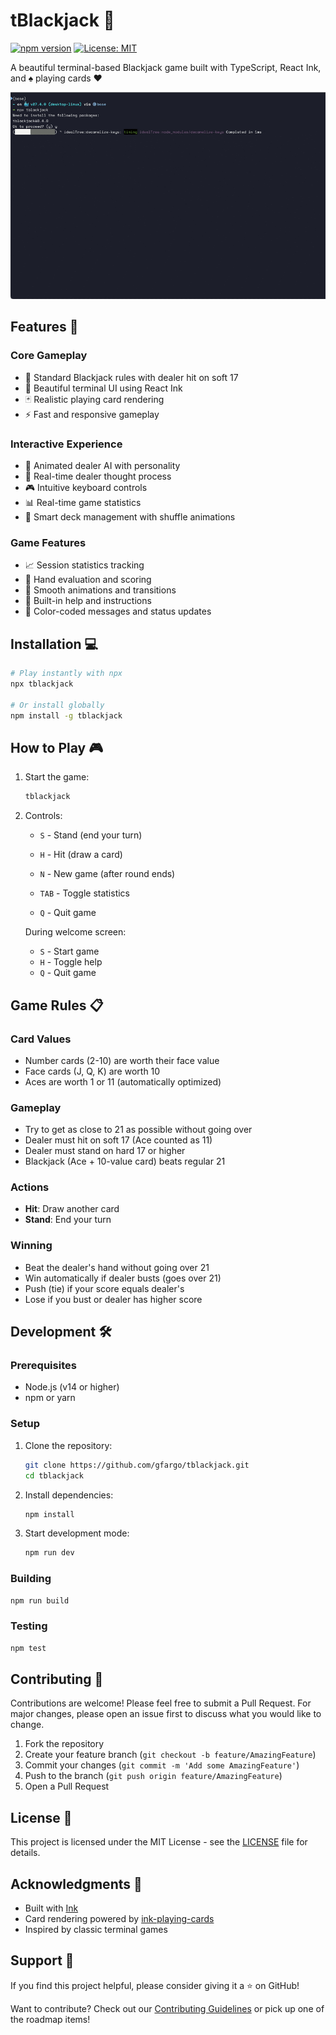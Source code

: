# tBlackjack 🎲

[![npm version](https://badge.fury.io/js/tblackjack.svg)](https://badge.fury.io/js/tblackjack)
[![License: MIT](https://img.shields.io/badge/License-MIT-yellow.svg)](https://opensource.org/licenses/MIT)

A beautiful terminal-based Blackjack game built with TypeScript, React Ink, and ♠️ playing cards ♥️

![tBlackjack Demo](https://raw.githubusercontent.com/gfargo/tblackjack/main/assets/demo.gif)

## Features 🎯

### Core Gameplay

- 🎲 Standard Blackjack rules with dealer hit on soft 17
- 🎨 Beautiful terminal UI using React Ink
- 🃏 Realistic playing card rendering
- ⚡️ Fast and responsive gameplay

### Interactive Experience

- 🤖 Animated dealer AI with personality
- 💭 Real-time dealer thought process
- 🎮 Intuitive keyboard controls
- 📊 Real-time game statistics
- 🔄 Smart deck management with shuffle animations

### Game Features

- 📈 Session statistics tracking
- 🎯 Hand evaluation and scoring
- 💫 Smooth animations and transitions
- 📖 Built-in help and instructions
- 🎨 Color-coded messages and status updates

## Installation 💻

```bash
# Play instantly with npx
npx tblackjack

# Or install globally
npm install -g tblackjack
```

## How to Play 🎮

1. Start the game:

   ```bash
   tblackjack
   ```

2. Controls:
   - `S` - Stand (end your turn)
   - `H` - Hit (draw a card)

   - `N` - New game (after round ends)
   - `TAB` - Toggle statistics
   - `Q` - Quit game

   During welcome screen:
   - `S` - Start game
   - `H` - Toggle help
   - `Q` - Quit game

## Game Rules 📋

### Card Values

- Number cards (2-10) are worth their face value
- Face cards (J, Q, K) are worth 10
- Aces are worth 1 or 11 (automatically optimized)

### Gameplay

- Try to get as close to 21 as possible without going over
- Dealer must hit on soft 17 (Ace counted as 11)
- Dealer must stand on hard 17 or higher
- Blackjack (Ace + 10-value card) beats regular 21

### Actions

- **Hit**: Draw another card
- **Stand**: End your turn

### Winning

- Beat the dealer's hand without going over 21
- Win automatically if dealer busts (goes over 21)
- Push (tie) if your score equals dealer's
- Lose if you bust or dealer has higher score

## Development 🛠️

### Prerequisites

- Node.js (v14 or higher)
- npm or yarn

### Setup

1. Clone the repository:

   ```bash
   git clone https://github.com/gfargo/tblackjack.git
   cd tblackjack
   ```

2. Install dependencies:

   ```bash
   npm install
   ```

3. Start development mode:

   ```bash
   npm run dev
   ```

### Building

```bash
npm run build
```

### Testing

```bash
npm test
```

## Contributing 🤝

Contributions are welcome! Please feel free to submit a Pull Request. For major changes, please open an issue first to discuss what you would like to change.

1. Fork the repository
2. Create your feature branch (`git checkout -b feature/AmazingFeature`)
3. Commit your changes (`git commit -m 'Add some AmazingFeature'`)
4. Push to the branch (`git push origin feature/AmazingFeature`)
5. Open a Pull Request

## License 📄

This project is licensed under the MIT License - see the [LICENSE](LICENSE) file for details.

## Acknowledgments 🙏

- Built with [Ink](https://github.com/vadimdemedes/ink)
- Card rendering powered by [ink-playing-cards](https://github.com/gfargo/ink-playing-cards)
- Inspired by classic terminal games

## Support 💖

If you find this project helpful, please consider giving it a ⭐️ on GitHub!

<!-- 
## Roadmap 🗺️

### Phase 1: Enhanced Gameplay

- [ ] Betting system with chip management
- [ ] Down down functionality
- [ ] Split pairs functionality
- [ ] Insurance when dealer shows Ace
- [ ] Surrender option
- [ ] Multi-deck support

### Phase 2: User Experience

- [ ] Hand history with replay

### Phase 3: Advanced Features

- [ ] Multiplayer support
- [ ] Persistent statistics

-->

Want to contribute? Check out our [Contributing Guidelines](CONTRIBUTING.md) or pick up one of the roadmap items!
